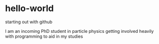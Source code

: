 # hello-world
starting out with github

I am an incoming PhD student in particle physics getting involved heavily with programming to aid in my studies
